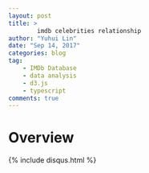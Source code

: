 ```yaml
---
layout: post
title: >
        imdb celebrities relationship
author: "Yuhui Lin"
date: "Sep 14, 2017"
categories: blog
tag: 
    - IMDb Database
    - data analysis
    - d3.js
    - typescript
comments: true
---
```


# Overview



{% include disqus.html %}
